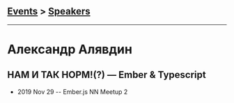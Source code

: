 ## [Events](../README.md) > [Speakers](../speakers.md)
---

# Александр Алявдин

## НАМ И ТАК НОРМ!(?) — Ember &amp; Typescript
- 2019 Nov 29 -- Ember.js NN Meetup 2    
